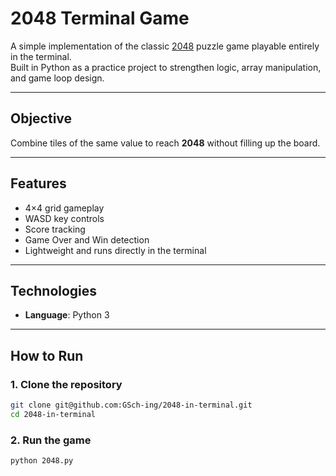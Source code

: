 # 2048 Terminal Game

A simple implementation of the classic [2048](https://en.wikipedia.org/wiki/2048_(video_game)) puzzle game playable entirely in the terminal.  
Built in Python as a practice project to strengthen logic, array manipulation, and game loop design.

---

## Objective
Combine tiles of the same value to reach **2048** without filling up the board.

---

## Features
- 4×4 grid gameplay
- WASD key controls
- Score tracking
- Game Over and Win detection
- Lightweight and runs directly in the terminal

---

## Technologies
- **Language**: Python 3

---

## How to Run

### 1. Clone the repository
```bash
git clone git@github.com:GSch-ing/2048-in-terminal.git
cd 2048-in-terminal
```

### 2. Run the game
```bash
python 2048.py
```
